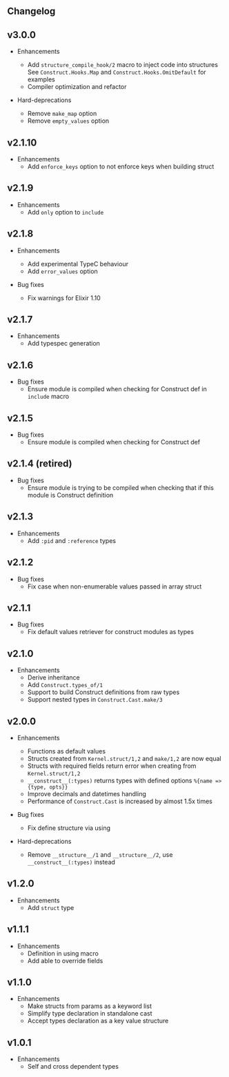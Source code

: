 ## Changelog

## v3.0.0

* Enhancements
  * Add `structure_compile_hook/2` macro to inject code into structures
    See `Construct.Hooks.Map` and `Construct.Hooks.OmitDefault` for examples
  * Compiler optimization and refactor

* Hard-deprecations
  * Remove `make_map` option
  * Remove `empty_values` option

## v2.1.10

* Enhancements
  * Add `enforce_keys` option to not enforce keys when building struct

## v2.1.9

* Enhancements
  * Add `only` option to `include`

## v2.1.8

* Enhancements
  * Add experimental TypeC behaviour
  * Add `error_values` option

* Bug fixes
  * Fix warnings for Elixir 1.10

## v2.1.7

* Enhancements
  * Add typespec generation

## v2.1.6

* Bug fixes
  * Ensure module is compiled when checking for Construct def in `include` macro

## v2.1.5

* Bug fixes
  * Ensure module is compiled when checking for Construct def

## v2.1.4 (retired)

* Bug fixes
  * Ensure module is trying to be compiled when checking that if this module is Construct definition

## v2.1.3

* Enhancements
  * Add `:pid` and `:reference` types

## v2.1.2

* Bug fixes
  * Fix case when non-enumerable values passed in array struct

## v2.1.1

* Bug fixes
  * Fix default values retriever for construct modules as types

## v2.1.0

* Enhancements
  * Derive inheritance
  * Add `Construct.types_of/1`
  * Support to build Construct definitions from raw types
  * Support nested types in `Construct.Cast.make/3`

## v2.0.0

* Enhancements
  * Functions as default values
  * Structs created from `Kernel.struct/1,2` and `make/1,2` are now equal
  * Structs with required fields return error when creating from `Kernel.struct/1,2`
  * `__construct__(:types)` returns types with defined options `%{name => {type, opts}}`
  * Improve decimals and datetimes handling
  * Performance of `Construct.Cast` is increased by almost 1.5x times

* Bug fixes
  * Fix define structure via using

* Hard-deprecations
  * Remove `__structure__/1` and `__structure__/2`, use `__construct__(:types)` instead

## v1.2.0

* Enhancements
  * Add `struct` type

## v1.1.1

* Enhancements
  * Definition in using macro
  * Add able to override fields

## v1.1.0

* Enhancements
  * Make structs from params as a keyword list
  * Simplify type declaration in standalone cast
  * Accept types declaration as a key value structure

## v1.0.1

* Enhancements
  * Self and cross dependent types
